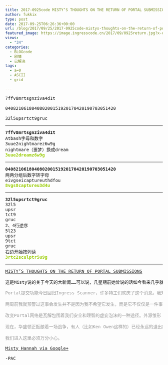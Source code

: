 ```yaml
---
title: 2017-0925code MISTY’S THOUGHTS ON THE RETURN OF PORTAL SUBMISSIONS
author: fukkix
type: post
date: 2017-09-25T06:26:36+00:00
url: /blog/2017/09/25/2017-0925code-mistys-thoughts-on-the-return-of-portal-submissions/
featured_image: https://image.ingresscode.cn/2017/09/0925return.jpg?x-oss-process=image/resize,m_fill,w_700,h_220
views:
  - "34"
categories:
  - BLOGcode
  - 剧情
  - 已解决
tags:
  - a=0
  - ASCII
  - grid

---
```

<pre>7ffv8mrtsgnziva4d1t

040821061804080200151920170420190703051420

32l5upsrtct9gruc<!--more--></pre>

* * *

<pre><strong>7ffv8mrtsgnziva4d1t
</strong>Atbash字母和数字
3uue2nightmarez6w9g
nightmare（噩梦）换成dream
<span style="color: #99cc00;"><strong>3uue2dreamz6w9g</strong></span></pre>

* * *

<pre><strong>040821061804080200151920170420190703051420
</strong>两两分组后数字转字母
eivgseicaptureuthdfou
<span style="color: #99cc00;"><strong>8vgs8captureu3d4u</strong></span></pre>

* * *

<pre><strong>32l5upsrtct9gruc
</strong>32l5
upsr
tct9
gruc
2、4行逆序
5l23
upsr
9tct
gruc
右边开始按列读<strong>
<span style="color: #99cc00;">3rtc2sculptr5u9g</span></strong></pre>

* * *

<pre><a href="http://investigate.ingress.com/2017/09/25/mistys-thoughts-on-the-return-of-portal-submissions/">MISTY’S THOUGHTS ON THE RETURN OF PORTAL SUBMISSIONS
</a>
这是Misty说的关于今天的大新闻……可以说，几星期前她曾说的话如今看来几乎就是预言。</pre>

<pre><span style="color: #999999;">Portal提交功能今日回归Ingress Scanner，许多特工们欢庆了这个消息。我知道原因。我们都清楚Portal网络蕴藏着许多希望。</span>

<span style="color: #999999;">两周前我就预警过这事会发生并不是因为我不希望它发生，而是它不仅仅是一件事而已，是不？</span>

<span style="color: #999999;">改变Portal网络是瓦解包围着我们安全和理智的虚妄泡沫的一种途径。外源雏形（Exo-Precursors）是另一种。Tecthulhu模块。远程参与。November Lima项目经过抛光磨利的破坏力……</span>

<span style="color: #999999;">现在，华盛顿正酝酿着一场战争，有人（比如Ken Owen这样的）已经永远的退出舞台了。</span>

<span style="color: #999999;">我们进入这里必须万分小心。</span>

<span lang="EN-US"><a href="https://plus.google.com/+MistyHannah/posts/Ux3UMV23n3e">Misty Hannah via Google+</a></span>

<span lang="EN-US">-PAC</span></pre>